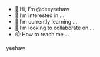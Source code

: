 - 👋 Hi, I’m @deeyeehaw
- 👀 I’m interested in ...
- 🌱 I’m currently learning ...
- 💞️ I’m looking to collaborate on ...
- 📫 How to reach me ...

<!---
deeyeehaw/deeyeehaw is a ✨ special ✨ repository because its `README.md` (this file) appears on your GitHub profile.
You can click the Preview link to take a look at your changes.
--->


yeehaw
